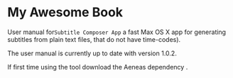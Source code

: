 # My Awesome Book

User manual for`Subtitle Composer App` a fast Max OS X app for generating subtitles from plain text files, that do not have time-codes).

The user manual is currently up to date with version 1.0.2.

If first time using the tool download the Aeneas dependency .

